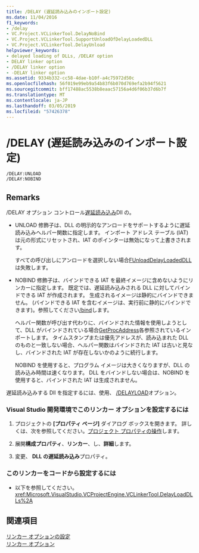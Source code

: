 ```yaml
---
title: /DELAY (遅延読み込みのインポート設定)
ms.date: 11/04/2016
f1_keywords:
- /delay
- VC.Project.VCLinkerTool.DelayNoBind
- VC.Project.VCLinkerTool.SupportUnloadOfDelayLoadedDLL
- VC.Project.VCLinkerTool.DelayUnload
helpviewer_keywords:
- delayed loading of DLLs, /DELAY option
- DELAY linker option
- /DELAY linker option
- -DELAY linker option
ms.assetid: 9334b332-cc58-4dae-b10f-a4c75972d50c
ms.openlocfilehash: 56f019e99eb9a54b83f6b070d769efa2b94f5621
ms.sourcegitcommit: bff17488ac5538b8eaac57156a4d6f06b37d6b7f
ms.translationtype: MT
ms.contentlocale: ja-JP
ms.lasthandoff: 03/05/2019
ms.locfileid: "57426378"
---
```

# <a name="delay-delay-load-import-settings"></a>/DELAY (遅延読み込みのインポート設定)

```
/DELAY:UNLOAD
/DELAY:NOBIND
```

## <a name="remarks"></a>Remarks

/DELAY オプション コントロール[遅延読み込み](../../build/reference/linker-support-for-delay-loaded-dlls.md)Dll の。

- UNLOAD 修飾子は、DLL の明示的なアンロードをサポートするように遅延読み込みヘルパー関数に指定します。 インポート アドレス テーブル (IAT) は元の形式にリセットされ、IAT のポインターは無効になって上書きされます。

   すべての呼び出しにアンロードを選択しない場合[FUnloadDelayLoadedDLL](../../build/reference/explicitly-unloading-a-delay-loaded-dll.md)は失敗します。

- NOBIND 修飾子は、バインドできる IAT を最終イメージに含めないようにリンカーに指定します。 既定では、遅延読み込みされる DLL に対してバインドできる IAT が作成されます。 生成されるイメージは静的にバインドできません。 (バインドできる IAT を含むイメージは、実行前に静的にバインドできます)。参照してください[/bind](../../build/reference/bind.md)します。

   ヘルパー関数が呼び出す代わりに、バインドされた情報を使用しようとして、DLL がバインドされている場合[GetProcAddress](/windows/desktop/api/libloaderapi/nf-libloaderapi-getprocaddress)各参照されているインポートします。 タイムスタンプまたは優先アドレスが、読み込まれた DLL のものと一致しない場合、ヘルパー関数はバインドされた IAT は古いと見なし、バインドされた IAT が存在しないかのように続行します。

   NOBIND を使用すると、プログラム イメージは大きくなりますが、DLL の読み込み時間は速くなります。 DLL をバインドしない場合は、NOBIND を使用すると、バインドされた IAT は生成されません。

遅延読み込みする Dll を指定するには、使用、 [/DELAYLOAD](../../build/reference/delayload-delay-load-import.md)オプション。

### <a name="to-set-this-linker-option-in-the-visual-studio-development-environment"></a>Visual Studio 開発環境でこのリンカー オプションを設定するには

1. プロジェクトの **[プロパティ ページ]** ダイアログ ボックスを開きます。 詳しくは、次を参照してください。[プロジェクト プロパティの操作](../../ide/working-with-project-properties.md)します。

1. 展開**構成プロパティ**、**リンカー**、し、**詳細**します。

1. 変更、 **DLL の遅延読み込み**プロパティ。

### <a name="to-set-this-linker-option-programmatically"></a>このリンカーをコードから設定するには

- 以下を参照してください。<xref:Microsoft.VisualStudio.VCProjectEngine.VCLinkerTool.DelayLoadDLLs%2A>

## <a name="see-also"></a>関連項目

[リンカー オプションの設定](../../build/reference/setting-linker-options.md)<br/>
[リンカー オプション](../../build/reference/linker-options.md)
